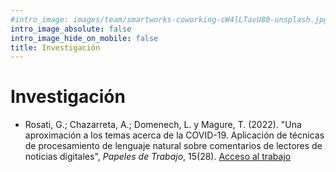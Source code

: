 ```yaml
---
#intro_image: images/team/smartworks-coworking-cW4lLTavU80-unsplash.jpg
intro_image_absolute: false
intro_image_hide_on_mobile: false
title: Investigación
---
```


# Investigación

- Rosati, G.; Chazarreta, A.; Domenech, L. y Magure, T. (2022). "Una aproximación a los temas acerca de la COVID-19. Aplicación de técnicas de procesamiento de lenguaje natural sobre comentarios de lectores de noticias digitales", _Papeles de Trabajo_, 15(28). [Acceso al trabajo](https://revistasacademicas.unsam.edu.ar/index.php/papdetrab/article/view/1290)